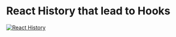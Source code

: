 # React History that lead to Hooks

[![React History](http://img.youtube.com/vi/eX_L39UvZes/0.jpg)](https://www.youtube.com/watch?v=eX_L39UvZes "React History")
